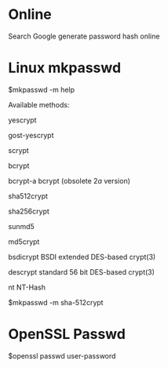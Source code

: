 # Online

Search Google generate password hash online

# Linux mkpasswd

$mkpasswd -m help

Available methods:

yescrypt       

gost-yescrypt  

scrypt         

bcrypt         

bcrypt-a        bcrypt (obsolete $2a$ version)

sha512crypt    

sha256crypt     

sunmd5          

md5crypt       

bsdicrypt       BSDI extended DES-based crypt(3)

descrypt        standard 56 bit DES-based crypt(3)

nt              NT-Hash

$mkpasswd -m sha-512crypt <user-password>

# OpenSSL Passwd

$openssl passwd user-password
